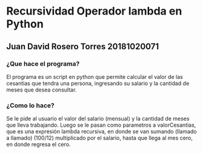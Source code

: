 # Recursividad Operador lambda en Python
## Juan David Rosero Torres 20181020071
### ¿Que hace el programa?
El programa es un script en python que permite calcular el valor de las cesantias que tendra una persona, ingresando su salario y la cantidad de meses que desea consultar.
### ¿Como lo hace?
Se le pide al usuario el valor del salario (mensual) y la cantidad de meses que lleva trabajando. Luego se le pasan como parametros a valorCesantias, que es una expresión lambda recursiva, en donde se van sumando (llamado a llamado) (100/12) multiplicado por el salario, hasta que llega al mes cero, en donde regresa el cero.
